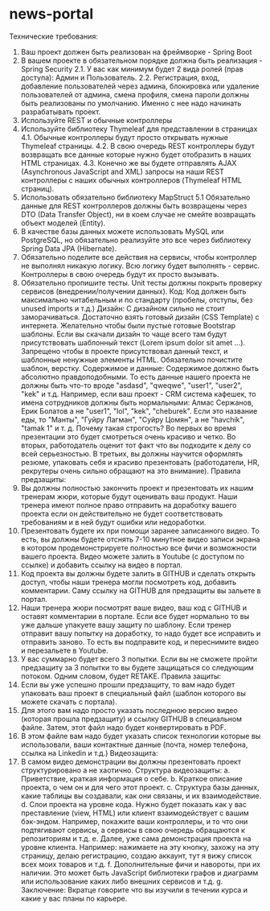 # news-portal
Технические требования:
1. Ваш проект должен быть реализован на фреймворке - Spring Boot
2. В вашем проекте в обязательном порядке должна быть реализация - Spring Security
2.1. У вас как минимум будет 2 вида ролей (прав доступа): Админ и Пользователь.
2.2. Регистрация, вход, добавление пользователей через админа, блокировка или
удаление пользователей от админа, смена профиля, смена пароли должны быть
реализованы по умолчанию. Именно с нее надо начинать разрабатывать проект.
3. Используйте REST и обычные контроллеры
4. Используйте библиотеку Thymeleaf для представлении в страницах
4.1. Обычные контроллеры будут просто открывать нужные Thymeleaf страницы.
4.2. В свою очередь REST контроллеры будут возвращать все данные которые нужно
будет отобразить в наших HTML страницах.
4.3. Конечно же вы будете отправлять AJAX (Asynchronous JavaScript and XML) запросы
на наши REST контроллеры с наших обычных контроллеров (Thymeleaf HTML страниц).
5. Использовать обязательно библиотеку MapStruct
5.1 Обязательно данные для REST контроллеров должны быть возвращены через DTO
(Data Transfer Object), ни в коем случае не смейте возвращать объект моделей (Entity).
6. В качестве базы данных можете использовать MySQL или PostgreSQL, но обязательно
реализуйте это все через библиотеку Spring Data JPA (Hibernate).
7. Обязательно поделите все действия на сервисы, чтобы контроллер не выполнял
никакую логику. Всю логику будет выполнять - сервис. Контроллеры в свою очередь будут
их просто вызывать.
8. Обязательно пропишите тесты. Unit тесты должны покрыть проверку сервисов
(внедрении/получении данных).
Код:
Код должен быть максимально читабельным и по стандарту (пробелы, отступы, без
unused imports и т.д.)
Дизайн:
С дизайном сильно не стоит заморачиваться. Достаточно взять готовый дизайн
(CSS Template) с интернета. Желательно чтобы были пустые готовые Bootstrap
шаблоны.
Если вы скачали дизайн то чаще всего там будут присутствовать шаблонный текст
(Lorem ipsum dolor sit amet ...). Запрещено чтобы в проекте присутствовал данный
текст, и шаблонные ненужные элементы HTML. Обязательно почистите шаблон,
верстку.
Содержимое и данные:
Содержимое должно быть абсолютно правдоподобными. То есть данные нашего
проекта не должны быть что-то вроде "asdasd", "qweqwe", "user1", "user2", "kek" и
т.д.
Например, если ваш проект - CRM система кафешек, то имена сотрудников должны
быть нормальными: Алмас Сержанов, Ерик Болатов а не "user1", "lol", "kek",
"cheburek". Если это название еды, то "Манты", "Гуйру Лагман", "Суйру Цомян",
а не "havchik", "tamak 1" и т. д.
Почему такая строгость? Во первых во время презентации это будет смотреться
очень красиво и четко. Во вторых, работодатель оценит тот факт что вы подходите к
делу со всей серьезностью. В третьих, вы должны научится оформлять резюме,
упаковать себя и красиво презентовать (работодатели, HR, рекрутеры очень сильно
обращают на это внимание).
Правила предзащиты:
1. Вы должны полностью закончить проект и презентовать их нашим тренерам жюри,
которые будут оценивать ваш продукт. Наши тренера имеют полное право отправить
на доработку вашего проекта если он действительно не будет соответствовать
требованиям и в ней будут ошибки или недоработки.
2. Презентовать будете их при помощи заранее записанного видео. То есть, вы должны
будете отснять 7-10 минутное видео записи экрана в котором продемонстрируете
полностью все фичи и возможности вашего проекта. Видео можете залить в Youtube
(с доступом по ссылке) и добавить ссылку на видео в портал.
3. Код проекта вы должны будете залить в GITHUB и сделать открыть доступ, чтобы
наши тренера могли посмотреть код, добавить комментарии. Саму ссылку на
GITHUB для предзащиты вы зальете в портал.
4. Наши тренера жюри посмотрят ваше видео, ваш код с GITHUB и оставят
комментарии в портале. Если все будет нормально то вы уже дальше упакуете вашу
защиту по шаблону. Если тренер отправит вашу попытку на доработку, то надо будет
все исправить и отправить заново. То есть вы подправите код, и переснимите
видео и перезальете в Youtube.
5. У вас суммарно будет всего 3 попытки. Если вы не сможете пройти предзащиту за 3
попытки то вы будете защищаться со следующим потоком. Одним словом, будет
RETAKE.
Правила защиты:
1. Если вы уже успешно прошли предзащиту, то вам надо будет упаковать ваш проект в
специальный файл (шаблон которого вы можете скачать с портала).
2. Для этого вам надо просто указать последнюю версию видео (которая прошла
предзащиту) и ссылку GITHUB в специальном файле. Затем, этот файл надо будет
конвертировать в PDF.
3. В этом файле вам надо будет указать список технологии которые вы использовали,
ваши контактные данные (почта, номер телефона, ссылка на Linkedin и т.д.)
Видеозащита:
1. В самом видео демонстрации вы должны презентовать проект структурировано а не
хаотично.
Структура видеозащиты:
a. Приветствие, краткая информация о себе.
b. Краткое описание проекта, о чем он и для чего этот проект.
c. Структура базы данных, какие таблицы вы создавали, как они связаны, и их
взаимодействие.
d. Слои проекта на уровне кода. Нужно будет показать как у вас преставление
(view, HTML) или клиент взаимодействует с вашим бэк-эндом. Например,
покажите ваши контроллеры, и то что они подтягивают сервисы, а сервисы в
свою очередь обращаются к репозиториям и т.д.
e. Далее, уже сама демонстрация проекта на уровне клиента. Например:
нажимаете на эту кнопку, захожу на эту страницу, делаю регистрацию, создаю
аккаунт, тут я вижу список всех моих товаров и т.д.
f. Дополнительные фичи и навороты, при их наличии. Это может быть JavaScript
библиотеки графов и диаграмм или использование каких либо внешних
сервисов и т.д.
g. Заключение: Вкратце говорите что вы изучили в течении курса и какие у вас
планы по карьере.

